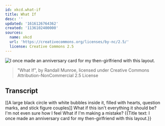 ```yaml
---
id: xkcd.what-if
title: What If
desc: ''
updated: '1616126764362'
created: '1136102400000'
sources:
  name: xkcd
  url: 'https://creativecommons.org/licenses/by-nc/2.5/'
  license: Creative Commons 2.5
---
```

![I once made an anniversary card for my then-girlfriend with this layout.](https://imgs.xkcd.com/comics/what_if.jpg)
> "What If", by Randall Munroe, licensed under Creative Commons Attribution-NonCommercial 2.5 License

## Transcript
[[A large black circle with white bubbles inside it, filled with hearts, question marks, and stick figure couples]]
What if this isn't everything it should be?
I'm not even sure how I feel
What if I'm making a mistake?
{{Title text: I once made an anniversary card for my then-girlfriend with this layout.}}
